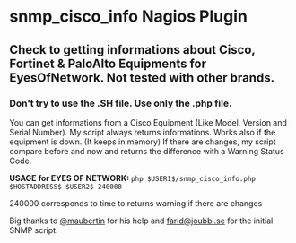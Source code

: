 # snmp_cisco_info Nagios Plugin
## Check to getting informations about Cisco, Fortinet & PaloAlto Equipments for EyesOfNetwork. Not tested with other brands.

### Don't try to use the .SH file. Use only the .php file.

You can get informations from a Cisco Equipment (Like Model, Version and Serial Number).
My script always returns informations. Works also if the equipment is down. (It keeps in memory)
If there are changes, my script compare before and now and returns the difference with a Warning Status Code.


<b>USAGE for EYES OF NETWORK: </b>
`php $USER1$/snmp_cisco_info.php $HOSTADDRESS$ $USER2$ 240000`

240000 corresponds to time to returns warning if there are changes

Big thanks to <a href="https://github.com/maubertin">@maubertin</a> for his help and farid@joubbi.se for the initial SNMP script.
